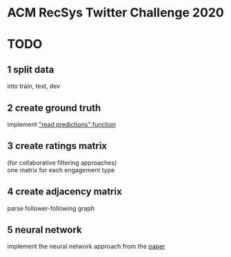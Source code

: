 # ACM RecSys Twitter Challenge 2020

# TODO
## 1 split data
into train, test, dev

## 2 create ground truth
implement ["read predictions" function](https://recsys-twitter.com/code/snippets)

## 3 create ratings matrix
(for collaborative filtering approaches)  
one matrix for each engagement type  

## 4 create adjacency matrix
parse follower-following graph  

## 5 neural network
implement the neural network approach from the [paper](ihttps://arxiv.org/abs/2004.13715)
